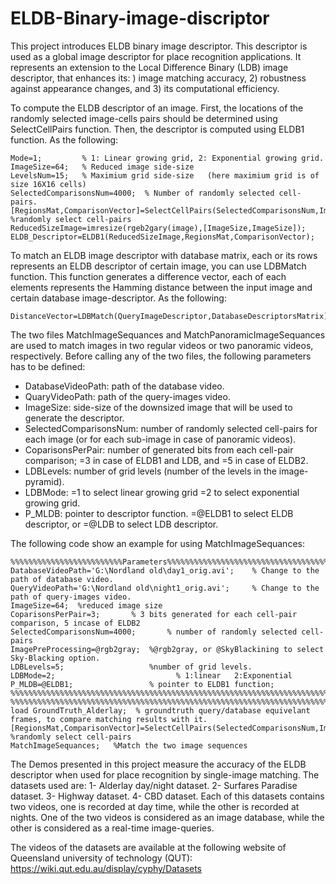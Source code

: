 # ELDB-Binary-image-discriptor
This project introduces ELDB binary image descriptor. This descriptor is used as a global image descriptor for place recognition applications. It represents an extension to the Local Difference Binary (LDB) image descriptor, that enhances its: ) image matching accuracy, 2) robustness against appearance changes, and 3) its computational efficiency.

To compute the ELDB descriptor of an image. First, the locations of the randomly selected image-cells pairs should be determined using SelectCellPairs function. Then, the descriptor is computed using ELDB1 function. As the following:


```
Mode=1;         % 1: Linear growing grid, 2: Exponential growing grid.
ImageSize=64;   % Reduced image side-size
LevelsNum=15;   % Maximium grid side-size   (here maximium grid is of size 16X16 cells)
SelectedComparisonsNum=4000;  % Number of randomly selected cell-pairs.
[RegionsMat,ComparisonVector]=SelectCellPairs(SelectedComparisonsNum,ImageSize,LevelsNum,Mode);         %randomly select cell-pairs
ReducedSizeImage=imresize(rgeb2gary(image),[ImageSize,ImageSize]);
ELDB_Descriptor=ELDB1(ReducedSizeImage,RegionsMat,ComparisonVector);
```
To match an ELDB image descriptor with database matrix, each or its rows represents an ELDB descriptor of certain image, you can use LDBMatch function. This function generates a difference vector, each of each elements represents the Hamming distance between the input image and certain database image-descriptor. As the following:

```
DistanceVector=LDBMatch(QueryImageDescriptor,DatabaseDescriptorsMatrix);
```

The two files MatchImageSequances and MatchPanoramicImageSequances are used to match images in two regular videos or two panoramic videos, respectively. Before calling any of the two files, the following parameters has to be defined:
- DatabaseVideoPath: path of the database video.
- QuaryVideoPath: path of the query-images video.
- ImageSize:   side-size of the downsized image that will be used to generate the descriptor.
- SelectedComparisonsNum: number of randomly selected cell-pairs for each image (or for each sub-image in case of panoramic videos).
- CoparisonsPerPair: number of generated bits from each cell-pair comparison; =3 in case of ELDB1 and LDB, and =5 in case of ELDB2. 
- LDBLevels: number of grid levels (number of the levels in the image-pyramid).
- LDBMode:  =1 to select linear growing grid   =2 to select exponential growing grid.
- P_MLDB: pointer to descriptor function. =@ELDB1 to select ELDB descriptor, or =@LDB to select LDB descriptor.

The following code show an example for using MatchImageSequances:

```
%%%%%%%%%%%%%%%%%%%%%%%%%Parameters%%%%%%%%%%%%%%%%%%%%%%%%%%%%%%%%%%%%%%%%%%%%%%%%%%%%%%%%%%%%%%%%%%%%
DatabaseVideoPath='G:\Nordland old\day1_orig.avi';    % Change to the path of database video.
QueryVideoPath='G:\Nordland old\night1_orig.avi';     % Change to the path of query-images video.
ImageSize=64;  %reduced image size
CoparisonsPerPair=3;       % 3 bits generated for each cell-pair comparison, 5 incase of ELDB2 
SelectedComparisonsNum=4000;       % number of randomly selected cell-pairs
ImagePreProcessing=@rgb2gray;  %@rgb2gray, or @SkyBlackining to select Sky-Blacking option. 
LDBLevels=5;                   %number of grid levels.
LDBMode=2;                           % 1:linear   2:Exponential 
P_MLDB=@ELDB1;                 % pointer to ELDB1 function;
%%%%%%%%%%%%%%%%%%%%%%%%%%%%%%%%%%%%%%%%%%%%%%%%%%%%%%%%%%%%%%%%%%%%%%%%%%%%%%%%%%%%%%%%%%%%%%%%%%%%%%%%
%%%%%%%%%%%%%%%%%%%%%%%%%%%%%%%%%%%%%%%%%%%%%%%%%%%%%%%%%%%%%%%%%%%%%%%%%%%%%%%%%%%%%%%%%%%%%%%%%%%%%%%%
load GroundTruth_Alderlay;  % groundtruth query/database equivelant frames, to compare matching results with it.
[RegionsMat,ComparisonVector]=SelectCellPairs(SelectedComparisonsNum,ImageSize,LDBLevels,LDBMode); %randomly select cell-pairs
MatchImageSequances;   %Match the two image sequences
```


The Demos presented in this project measure the accuracy of the ELDB descriptor when used for place recognition by single-image matching. The datasets used are: 
1- Alderlay day/night dataset.
2- Surfares Paradise dataset.
3- Highway dataset.
4- CBD dataset.
Each of this datasets contains two videos, one is recorded at day time, while the other is recorded at nights. One of the two videos is considered as an image database, while the other is considered as a real-time image-queries.

The videos of the datasets are available at the following website of Queensland university of technology (QUT):
https://wiki.qut.edu.au/display/cyphy/Datasets
